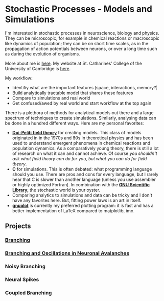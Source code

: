 # Stochastic Processes - Models and Simulations

I'm interested in stochastic processes in neuroscience, biology and physics. They can be microscopic, for example in chemical reactions or macroscopic like dynamics of population; they can be on short time scales, as in the propagation of action potentials between neurons, or over a long time such as during the evolution of organisms. 

More about me is [here](CV.md).
My website at St. Catharines' College of the University of Cambridge is [here](https://www.caths.cam.ac.uk/directory/dr-johannes-pausch).

My workflow:
- Identifiy what are the important features (space, interactions, memory?)
- Build analytically tractable model that shares these features
- Compare to simulations and real world
- Get confused/awed by real world and start workflow at the top again

There is a plethora of methods for analytical models out there and a large spectrum of techniques to create simulations. Similarly, analysing data can be done in a hundred different ways. Here are my personal favorites:
- [**Doi-Peliti field theory**](DoiPelitiIntro.md) for creating models. This class of models originated in in the 1970s and 80s in theoretical physics and has been used to understand emergent phenomena in chemical reactions and population dynamics. As a comparatively young theory, there is still a lot of research on what it can and cannot achieve. Of course _you shouldn't ask what field theory can do for you, but what you can do for field theory_.
- **C** for simulations. This is often debated: what programming language should you use. There are pros and cons for every language, but I rarely hear that C is slower than another language (unless you use assembler or highly optimized Fortran). In combination with the [**GNU Scientific Library**](https://www.gnu.org/software/gsl/), the stochastic world is your oyster.
- Comparing analytics to simulations and data can be tricky and I don't have any favorites here. But, fitting power laws is an art in itself. 
- [**gnuplot**](http://www.gnuplot.info/) is currently my preferred plotting program: it is fast and has a better implementation of LaTeX compared to matplotlib, imo.

## Projects

### [Branching](Branching.md)
### [Branching and Oscillations in Neuronal Avalanches](OscillatingParameters.md)
### Noisy Branching
### Neural Spikes
### Coupled Branching


